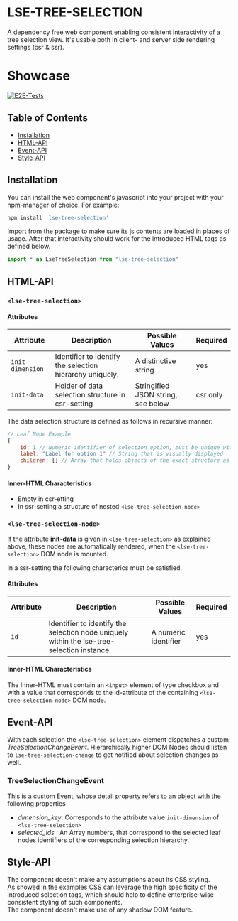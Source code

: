 # LSE-TREE-SELECTION

A dependency free web component enabling consistent interactivity of a tree selection view. It's usable both in client- and server side rendering settings (csr & ssr).

# Showcase
[![E2E-Tests](https://img.youtube.com/vi/OWD8yDEvPuw/0.jpg)](https://www.youtube.com/watch?v=OWD8yDEvPuw)


## Table of Contents
- [Installation](#installation)
- [HTML-API](#html-api)
- [Event-API](#event-api)
- [Style-API](#style-api)

## Installation

You can install the web component's javascript into your project with your npm-manager of choice.
For example:
```sh
npm install 'lse-tree-selection'
```

Import from the package to make sure its js contents are loaded in places of usage. After that interactivity should work for the introduced HTML tags as defined below.
```js
import * as LseTreeSelection from "lse-tree-selection"
```


## HTML-API

### `<lse-tree-selection>`
#### Attributes

| Attribute        | Description                                               | Possible Values               | Required       |
|------------------|-----------------------------------------------------------|-------------------------------|----------------|
| `init-dimension` | Identifier to identify the selection hierarchy uniquely.  |  A distinctive string         | yes            |
| `init-data`      | Holder of data selection structure in csr-setting         |  Stringified JSON string, see below | csr only |

The data selection structure is defined as follows in recursive manner:
```javascript
// Leaf Node Example
{
    id: 1 // Numeric identifier of selection option, must be unique within the `<lse-tree-selection>` instance
    label: "Label for option 1" // String that is visually displayed
    children: [] // Array that holds objects of the exact structure as defined in this example or is empty in case of Leaf Nodes
}
```

#### Inner-HTML Characteristics 
- Empty in csr-etting
- In ssr-setting a structure of nested `<lse-tree-selection-node>`


### `<lse-tree-selection-node>`
If the attribute **init-data** is given in `<lse-tree-selection>` as explained above, these nodes are automatically rendered, when the `<lse-tree-selection>` DOM node is mounted.

In a ssr-setting the following characterics must be satisfied.

#### Attributes
| Attribute        | Description                                               | Possible Values               | Required       |
|------------------|-----------------------------------------------------------|-------------------------------|----------------|
| `id` | Identifier to identify the selection node uniquely within the lse-tree-selection instance |  A numeric identifier         | yes            |


#### Inner-HTML Characteristics
The Inner-HTML must contain an `<input>` element of type checkbox and with a value that corresponds to the id-attribute of the containing `<lse-tree-selection-node>` DOM node.

## Event-API

With each selection the `<lse-tree-selection>` element dispatches a custom *TreeSelectionChangeEvent*.
Hierarchically higher DOM Nodes should listen to `lse-tree-selection-change` to get notified about selection changes as well.

###  TreeSelectionChangeEvent
This is a custom Event, whose detail property refers to an object with the following properties
- *dimension_key*: Corresponds to the attribute value `init-dimension` of `<lse-tree-selection>`
- *selected_ids* : An Array numbers, that correspond to the selected leaf nodes identifiers of the corresponding selection hierarchy.  


## Style-API
The component doesn't make any assumptions about its CSS styling. <br/>
As showed in the examples CSS can leverage the high specificity of the introduced selection tags, which should help to define enterprise-wise consistent styling of such components. <br />
The component doesn't make use of any shadow DOM feature. 
